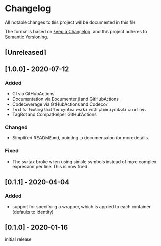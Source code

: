 # Changelog
All notable changes to this project will be documented in this file.

The format is based on [Keep a Changelog](https://keepachangelog.com/en/1.0.0/),
and this project adheres to [Semantic Versioning](https://semver.org/spec/v2.0.0.html).

## [Unreleased]

## [1.0.0] - 2020-07-12
### Added
- CI via GitHubActions
- Documentation via Documenter.jl and GitHubActions
- Codecoverage via GitHubActions and Codecov
- Test for testing that the syntax works with plain symbols on a line.
- TagBot and CompatHelper GitHubActions

### Changed
- Simplified README.md, pointing to documentation for more details.

### Fixed
- The syntax broke when using simple symbols instead of more complex expression per line. This is now fixed.

## [0.1.1] - 2020-04-04
### Added
- support for specifying a wrapper, which is applied to each container (defaults to identity)

## [0.1.0] - 2020-01-16

initial release
